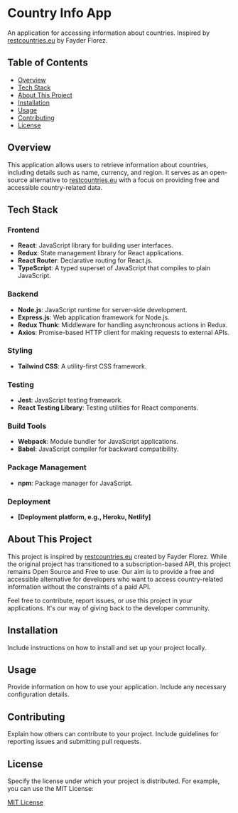 # Country Info App

An application for accessing information about countries. Inspired by [restcountries.eu](https://restcountries.eu/) by Fayder Florez.

## Table of Contents

- [Overview](#overview)
- [Tech Stack](#tech-stack)
- [About This Project](#about-this-project)
- [Installation](#installation)
- [Usage](#usage)
- [Contributing](#contributing)
- [License](#license)

## Overview

This application allows users to retrieve information about countries, including details such as name, currency, and region. It serves as an open-source alternative to [restcountries.eu](https://restcountries.eu/) with a focus on providing free and accessible country-related data.

## Tech Stack

### Frontend

- **React**: JavaScript library for building user interfaces.
- **Redux**: State management library for React applications.
- **React Router**: Declarative routing for React.js.
- **TypeScript**: A typed superset of JavaScript that compiles to plain JavaScript.

### Backend

- **Node.js**: JavaScript runtime for server-side development.
- **Express.js**: Web application framework for Node.js.
- **Redux Thunk**: Middleware for handling asynchronous actions in Redux.
- **Axios**: Promise-based HTTP client for making requests to external APIs.

### Styling

- **Tailwind CSS**: A utility-first CSS framework.

### Testing

- **Jest**: JavaScript testing framework.
- **React Testing Library**: Testing utilities for React components.

### Build Tools

- **Webpack**: Module bundler for JavaScript applications.
- **Babel**: JavaScript compiler for backward compatibility.

### Package Management

- **npm**: Package manager for JavaScript.

### Deployment

- **[Deployment platform, e.g., Heroku, Netlify]**

## About This Project

This project is inspired by [restcountries.eu](https://restcountries.eu/) created by Fayder Florez. While the original project has transitioned to a subscription-based API, this project remains Open Source and Free to use. Our aim is to provide a free and accessible alternative for developers who want to access country-related information without the constraints of a paid API.

Feel free to contribute, report issues, or use this project in your applications. It's our way of giving back to the developer community.

## Installation

Include instructions on how to install and set up your project locally.

## Usage

Provide information on how to use your application. Include any necessary configuration details.

## Contributing

Explain how others can contribute to your project. Include guidelines for reporting issues and submitting pull requests.

## License

Specify the license under which your project is distributed. For example, you can use the MIT License:

[MIT License](LICENSE)
